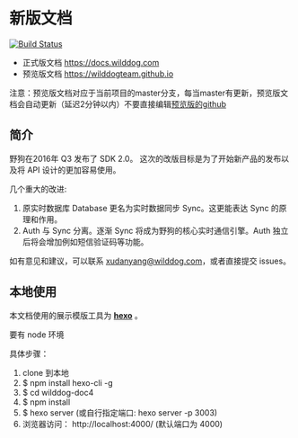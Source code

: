 # 新版文档

[![Build Status](https://travis-ci.org/WildDogTeam/wilddog-doc2.svg?branch=master)](https://travis-ci.org/WildDogTeam/wilddog-doc2)

* 正式版文档 https://docs.wilddog.com
* 预览版文档 https://wilddogteam.github.io

注意：预览版文档对应于当前项目的master分支，每当master有更新，预览版文档会自动更新（延迟2分钟以内）不要直接编辑[预览版的github](https://github.com/WildDogTeam/WildDogTeam.github.io)

## 简介

野狗在2016年 Q3 发布了 SDK 2.0。
这次的改版目标是为了开始新产品的发布以及将 API 设计的更加容易使用。

几个重大的改进:

1.	原实时数据库 Database 更名为实时数据同步 Sync。这更能表达 Sync 的原理和作用。
2.	Auth 与 Sync 分离。逐渐 Sync 将成为野狗的核心实时通信引擎。Auth 独立后将会增加例如短信验证码等功能。

如有意见和建议，可以联系 xudanyang@wilddog.com，或者直接提交 issues。

## 本地使用

本文档使用的展示模版工具为 **[hexo](https://hexo.io/)** 。

要有 node 环境

具体步骤：

1. clone 到本地
2. $ npm install hexo-cli -g
3. $ cd wilddog-doc4
4. $ npm install 
5. $ hexo server   (或自行指定端口: hexo server -p 3003)
6. 浏览器访问：  http://localhost:4000/ (默认端口为 4000)



